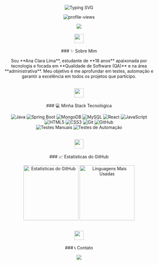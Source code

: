 <p align="center">
  <img src="https://readme-typing-svg.demolab.com?font=Fira+Code&weight=600&size=22&pause=1200&center=true&vCenter=true&width=600&lines=Bem-vindo+ao+meu+GitHub!;Tenho+18+anos;Aluno+de+DS+no+SENAI;Buscando+evoluir+como+programador&color=F472B6" alt="Typing SVG" />
</p>

<p align="center">
  <img src="https://komarev.com/ghpvc/?username=anacslima&label=Visualiza%C3%A7%C3%B5es&color=E8A7CE&style=flat" alt="profile-views" />
</p>

<div align="center">
  <img src="https://github-profile-summary-cards.vercel.app/api/cards/profile-details?username=anacslima&theme=monokai" />
</div>

<br>
<div align="center">
  <img src="https://user-images.githubusercontent.com/73097560/115834477-dbab4500-a447-11eb-908a-139a6edaec5c.gif" width="30">
</div>
<br>

<div align="center">
  ### ✨ Sobre Mim
</div>

<p align="center">
  Sou **Ana Clara Lima**, estudante de **18 anos** apaixonada por tecnologia e focada em **Qualidade de Software (QA)** e na área **administrativa**. Meu objetivo é me aprofundar em testes, automação e garantir a excelência em todos os projetos que participo.
</p>

<br>
<div align="center">
  <img src="https://user-images.githubusercontent.com/73097560/115834477-dbab4500-a447-11eb-908a-139a6edaec5c.gif" width="30">
</div>
<br>

<div align="center">
  ### 💻 Minha Stack Tecnológica
</div>

<p align="center">
  <img src="https://img.shields.io/badge/Java-FF69B4?style=for-the-badge&logo=java&logoColor=white" alt="Java" />
  <img src="https://img.shields.io/badge/Spring-FF69B4?style=for-the-badge&logo=spring&logoColor=white" alt="Spring Boot" />
  <img src="https://img.shields.io/badge/MongoDB-FF69B4?style=for-the-badge&logo=mongodb&logoColor=white" alt="MongoDB" />
  <img src="https://img.shields.io/badge/MySQL-FF69B4?style=for-the-badge&logo=mysql&logoColor=white" alt="MySQL" />
  <img src="https://img.shields.io/badge/React-FF69B4?style=for-the-badge&logo=react&logoColor=white" alt="React" />
  <img src="https://img.shields.io/badge/JavaScript-FF69B4?style=for-the-badge&logo=javascript&logoColor=black" alt="JavaScript" />
  <img src="https://img.shields.io/badge/HTML5-FF69B4?style=for-the-badge&logo=html5&logoColor=white" alt="HTML5" />
  <img src="https://img.shields.io/badge/CSS3-FF69B4?style=for-the-badge&logo=css3&logoColor=white" alt="CSS3" />
  <img src="https://img.shields.io/badge/Git-FF69B4?style=for-the-badge&logo=git&logoColor=white" alt="Git" />
  <img src="https://img.shields.io/badge/GitHub-FF69B4?style=for-the-badge&logo=github&logoColor=white" alt="GitHub" />
  <br>
  <img src="https://img.shields.io/badge/Manual%20Tests-FF69B4?style=for-the-badge&logo=jira&logoColor=white" alt="Testes Manuais" />
  <img src="https://img.shields.io/badge/Automation%20Testing-FF69B4?style=for-the-badge&logo=mocha&logoColor=white" alt="Testes de Automação" />
</p>

<br>
<div align="center">
  <img src="https://user-images.githubusercontent.com/73097560/115834477-dbab4500-a447-11eb-908a-139a6edaec5c.gif" width="30">
</div>
<br>

<div align="center">
  ### 📈 Estatísticas do GitHub
</div>

<p align="center">
  <img height="180em" src="https://github-readme-stats.vercel.app/api?username=anacslima&show_icons=true&theme=dracula&count_private=true&hide_border=true" alt="Estatísticas do GitHub" />
  <img height="180em" src="https://github-readme-stats.vercel.app/api/top-langs/?username=anacslima&layout=compact&langs_count=10&theme=dracula&hide_border=true" alt="Linguagens Mais Usadas" />
</p>

<br>
<div align="center">
  <img src="https://user-images.githubusercontent.com/73097560/115834477-dbab4500-a447-11eb-908a-139a6edaec5c.gif" width="30">
</div>
<br>

<div align="center">
  ### 📞 Contato
</div>

<p align="center">
  <a href="https://www.linkedin.com/in/anacslima" target="_blank">
    <img src="https://img.shields.io/badge/LinkedIn-FF69B4?style=for-the-badge&logo=linkedin&logoColor=white" />
  </a>
  <a href="mailto:anacs.lima007@gmail

